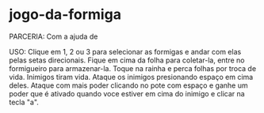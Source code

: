 # jogo-da-formiga
PARCERIA: Com a ajuda de 

USO: Clique em 1, 2 ou 3 para selecionar as formigas e andar com elas pelas setas direcionais. Fique em cima da folha para coletar-la, entre no formigueiro para armazenar-la. Toque na rainha e perca folhas por troca de vida. Inimigos tiram vida. Ataque os inimigos presionando espaço em cima deles. Ataque com mais poder clicando no pote com espaço e ganhe um poder que é ativado quando voce estiver em cima do inimigo e clicar na tecla "a".
